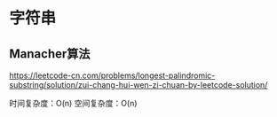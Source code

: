 # 字符串

## Manacher算法

<https://leetcode-cn.com/problems/longest-palindromic-substring/solution/zui-chang-hui-wen-zi-chuan-by-leetcode-solution/>

时间复杂度：O(n)
空间复杂度：O(n)
